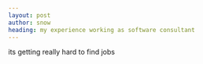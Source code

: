 ```yaml
---
layout: post
author: snow
heading: my experience working as software consultant
---
```


its getting really hard to find jobs 